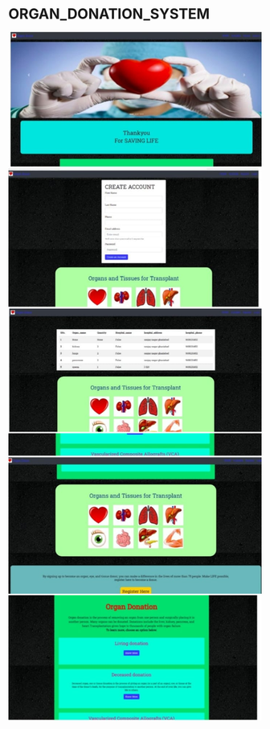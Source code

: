 # ORGAN_DONATION_SYSTEM
![](donar/static/donar/images/pn1.jpeg)
![](donar/static/donar/images/pn2.jpeg)
![](donar/static/donar/images/pn3.jpeg)
![](donar/static/donar/images/pn4.jpeg)
![](donar/static/donar/images/pn5.jpeg)


